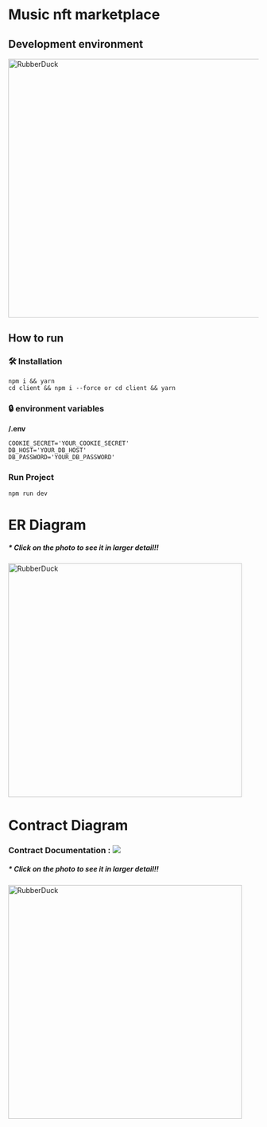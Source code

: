 # Music nft marketplace

## Development environment

<img src="https://user-images.githubusercontent.com/89543695/166198341-49e41db4-9315-4276-b6b5-18413cce5b96.png" width="520px" hight="680px" title="Set px (pixel) size" alt="RubberDuck"></img>

## How to run

### 🛠 Installation

```
npm i && yarn
cd client && npm i --force or cd client && yarn
```

### 🔒 environment variables

<b>/.env</b>

```
COOKIE_SECRET='YOUR_COOKIE_SECRET'
DB_HOST='YOUR_DB_HOST'
DB_PASSWORD='YOUR_DB_PASSWORD'
```

###  Run Project

```
npm run dev
```

# ER Diagram

##### \* Click on the photo to see it in larger detail!!

<img src="https://user-images.githubusercontent.com/89543695/166198280-bfc6ba81-9a52-4ee8-8bd7-a15745735511.png" width="470px" hight="610px" title="Set px (pixel) size" alt="RubberDuck"></img>

# Contract Diagram

### Contract Documentation : <a href="https://quiver-revolve-23f.notion.site/Contract-Diagram-Menual-649fd26af96f4aa1874c2200331bc57b"><img src="https://img.shields.io/badge/Notion-000000?style=flat-square&logo=Notion&logoColor=white"/></a>

##### \* Click on the photo to see it in larger detail!!

<img src="https://user-images.githubusercontent.com/89627319/166200057-ee822838-1fdb-4a63-a29e-64eae264cec9.png" width="470px" hight="610px" title="Set px (pixel) size" alt="RubberDuck"></img>
